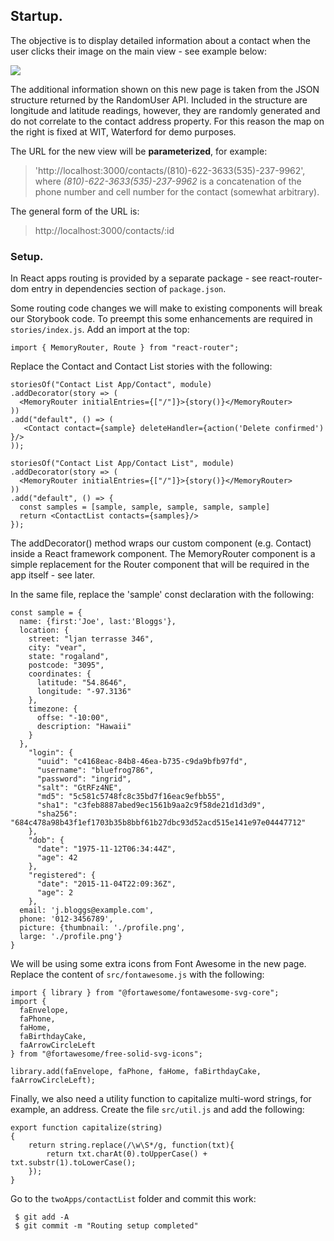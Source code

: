 ## Startup.

The objective is to display detailed information about a contact when the user clicks their image on the main view - see example below:

![][detail1]

The additional information shown on this new page is taken from the JSON structure returned by the RandomUser API. Included in the structure are longitude and latitude readings, however, they are randomly generated and do not correlate to the contact address property. For this reason the map on the right is fixed at WIT, Waterford for demo purposes.  

The URL for the new view will be __parameterized__, for example:

>'http://localhost:3000/contacts/(810)-622-3633(535)-237-9962', where *(810)-622-3633(535)-237-9962* is a concatenation of the phone number and cell number for the contact (somewhat arbitrary). 

The general form of the URL is:

>http://localhost:3000/contacts/:id


### Setup.

In React apps routing is provided by a separate package - see react-router-dom entry in dependencies section of `package.json`. 

Some routing code changes we will make to existing components will break our Storybook code. To preempt this some enhancements are required in  `stories/index.js`. Add an import at the top:
~~~
import { MemoryRouter, Route } from "react-router";
~~~

Replace the Contact and Contact List stories with the following:
~~~
storiesOf("Contact List App/Contact", module)
.addDecorator(story => (
  <MemoryRouter initialEntries={["/"]}>{story()}</MemoryRouter>
))
.add("default", () => ( 
   <Contact contact={sample} deleteHandler={action('Delete confirmed') }/>
));

storiesOf("Contact List App/Contact List", module)
.addDecorator(story => (
  <MemoryRouter initialEntries={["/"]}>{story()}</MemoryRouter>
))
.add("default", () => { 
  const samples = [sample, sample, sample, sample, sample]
  return <ContactList contacts={samples}/>
});
~~~
The addDecorator() method wraps our custom component (e.g. Contact) inside a React framework component. The MemoryRouter component is a simple replacement for the Router component that will be required in the app itself - see later.

In the same file, replace the 'sample' const declaration with the following:

~~~
const sample = {
  name: {first:'Joe', last:'Bloggs'},
  location: {
    street: "ljan terrasse 346",
    city: "vear",
    state: "rogaland",
    postcode: "3095",
    coordinates: {
      latitude: "54.8646",
      longitude: "-97.3136"
    },
    timezone: {
      offse: "-10:00",
      description: "Hawaii"
    }
  },
    "login": {
      "uuid": "c4168eac-84b8-46ea-b735-c9da9bfb97fd",
      "username": "bluefrog786",
      "password": "ingrid",
      "salt": "GtRFz4NE",
      "md5": "5c581c5748fc8c35bd7f16eac9efbb55",
      "sha1": "c3feb8887abed9ec1561b9aa2c9f58de21d1d3d9",
      "sha256": "684c478a98b43f1ef1703b35b8bbf61b27dbc93d52acd515e141e97e04447712"
    },
    "dob": {
      "date": "1975-11-12T06:34:44Z",
      "age": 42
    },
    "registered": {
      "date": "2015-11-04T22:09:36Z",
      "age": 2
    },
  email: 'j.bloggs@example.com',
  phone: '012-3456789',
  picture: {thumbnail: './profile.png',
  large: './profile.png'}
}
~~~

We will be using some extra icons from Font Awesome in the new page. Replace the content of `src/fontawesome.js` with the following:

~~~
import { library } from "@fortawesome/fontawesome-svg-core";
import {
  faEnvelope,
  faPhone,
  faHome,
  faBirthdayCake,
  faArrowCircleLeft
} from "@fortawesome/free-solid-svg-icons";

library.add(faEnvelope, faPhone, faHome, faBirthdayCake, faArrowCircleLeft);
~~~

Finally, we also need a utility function to capitalize multi-word strings, for example, an address. Create the file `src/util.js` and add the following:

~~~
export function capitalize(string) 
{
    return string.replace(/\w\S*/g, function(txt){
        return txt.charAt(0).toUpperCase() + txt.substr(1).toLowerCase();
    });
}
~~~

Go to the `twoApps/contactList` folder and commit this work:

     $ git add -A
     $ git commit -m "Routing setup completed"

[detail1]: ./img/detail1.png
